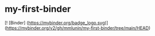 # my-first-binder
[! [Binder] (https://mybinder.org/badge_logo.svg)] (https://mybinder.org/v2/gh/mmlunin/my-first-binder/tree/main/HEAD)

